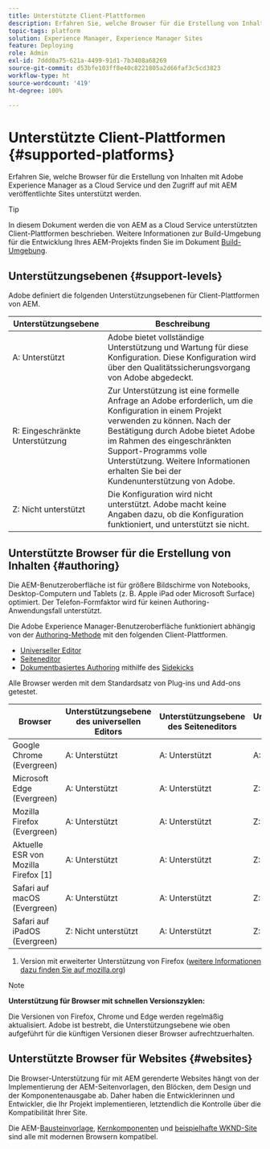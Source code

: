 ```yaml
---
title: Unterstützte Client-Plattformen
description: Erfahren Sie, welche Browser für die Erstellung von Inhalten mit Adobe Experience Manager as a Cloud Service und den Zugriff auf mit AEM veröffentlichte Sites unterstützt werden.
topic-tags: platform
solution: Experience Manager, Experience Manager Sites
feature: Deploying
role: Admin
exl-id: 7ddd0a75-621a-4499-91d1-7b3408a68269
source-git-commit: d53bfe103ff8e40c8221805a2d66faf3c5cd3823
workflow-type: ht
source-wordcount: '419'
ht-degree: 100%

---
```


# Unterstützte Client-Plattformen {#supported-platforms}

Erfahren Sie, welche Browser für die Erstellung von Inhalten mit Adobe Experience Manager as a Cloud Service und den Zugriff auf mit AEM veröffentlichte Sites unterstützt werden.

>[!TIP]
>
>In diesem Dokument werden die von AEM as a Cloud Service unterstützten Client-Plattformen beschrieben. Weitere Informationen zur Build-Umgebung für die Entwicklung Ihres AEM-Projekts finden Sie im Dokument [Build-Umgebung](/help/implementing/cloud-manager/getting-access-to-aem-in-cloud/build-environment-details.md).

## Unterstützungsebenen {#support-levels}

Adobe definiert die folgenden Unterstützungsebenen für Client-Plattformen von AEM.

| Unterstützungsebene | Beschreibung |
|---|---|
| A: Unterstützt | Adobe bietet vollständige Unterstützung und Wartung für diese Konfiguration. Diese Konfiguration wird über den Qualitätssicherungsvorgang von Adobe abgedeckt. |
| R: Eingeschränkte Unterstützung  | Zur Unterstützung ist eine formelle Anfrage an Adobe erforderlich, um die Konfiguration in einem Projekt verwenden zu können. Nach der Bestätigung durch Adobe bietet Adobe im Rahmen des eingeschränkten Support-Programms volle Unterstützung. Weitere Informationen erhalten Sie bei der Kundenunterstützung von Adobe. |
| Z: Nicht unterstützt | Die Konfiguration wird nicht unterstützt. Adobe macht keine Angaben dazu, ob die Konfiguration funktioniert, und unterstützt sie nicht. |

## Unterstützte Browser für die Erstellung von Inhalten {#authoring}

Die AEM-Benutzeroberfläche ist für größere Bildschirme von Notebooks, Desktop-Computern und Tablets (z. B. Apple iPad oder Microsoft Surface) optimiert. Der Telefon-Formfaktor wird für keinen Authoring-Anwendungsfall unterstützt.

Die Adobe Experience Manager-Benutzeroberfläche funktioniert abhängig von der [Authoring-Methode](/help/edge/overview.md#authoring-method) mit den folgenden Client-Plattformen. 

* [Universeller Editor](/help/sites-cloud/authoring/universal-editor/authoring.md)
* [Seiteneditor](/help/sites-cloud/authoring/page-editor/introduction.md)
* [Dokumentbasiertes Authoring](/help/edge/docs/authoring.md) mithilfe des [Sidekicks](/help/edge/docs/sidekick.md)

Alle Browser werden mit dem Standardsatz von Plug-ins und Add-ons getestet.

| Browser | Unterstützungsebene des universellen Editors | Unterstützungsebene des Seiteneditors | Unterstützungsebene des Sidekicks |
|---|---|---|---|
| Google Chrome (Evergreen) | A: Unterstützt | A: Unterstützt | A: Unterstützt |
| Microsoft Edge (Evergreen) | A: Unterstützt | A: Unterstützt | Z: Nicht unterstützt |
| Mozilla Firefox (Evergreen) | A: Unterstützt | A: Unterstützt | Z: Nicht unterstützt |
| Aktuelle ESR von Mozilla Firefox [1] | A: Unterstützt | A: Unterstützt | Z: Nicht unterstützt |
| Safari auf macOS (Evergreen) | A: Unterstützt | A: Unterstützt | Z: Nicht unterstützt |
| Safari auf iPadOS (Evergreen) | Z: Nicht unterstützt | A: Unterstützt | Z: Nicht unterstützt |

1. Version mit erweiterter Unterstützung von Firefox ([weitere Informationen dazu finden Sie auf mozilla.org](https://www.mozilla.org/de-DE/firefox/enterprise/))

>[!NOTE]
>
>**Unterstützung für Browser mit schnellen Versionszyklen:**
>
>Die Versionen von Firefox, Chrome und Edge werden regelmäßig aktualisiert. Adobe ist bestrebt, die Unterstützungsebene wie oben aufgeführt für die künftigen Versionen dieser Browser aufrechtzuerhalten.

## Unterstützte Browser für Websites {#websites}

Die Browser-Unterstützung für mit AEM gerenderte Websites hängt von der Implementierung der AEM-Seitenvorlagen, den Blöcken, dem Design und der Komponentenausgabe ab. Daher haben die Entwicklerinnen und Entwickler, die Ihr Projekt implementieren, letztendlich die Kontrolle über die Kompatibilität Ihrer Site.

Die AEM-[Bausteinvorlage,](/help/edge/wysiwyg-authoring/edge-dev-getting-started.md#create-github-project) [Kernkomponenten](/help/implementing/developing/components/overview.md#aem-core-components) und [beispielhafte WKND-Site](/help/implementing/developing/introduction/develop-wknd-tutorial.md) sind alle mit modernen Browsern kompatibel.
